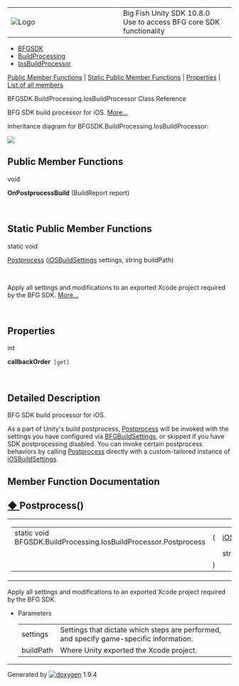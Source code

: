 <table>
<colgroup>
<col style="width: 50%" />
<col style="width: 50%" />
</colgroup>
<tbody>
<tr class="odd">
<td><img src="Icon-100.png" alt="Logo" /></td>
<td><div id="projectname">
Big Fish Unity SDK<span id="projectnumber"> 10.8.0</span>
</div>
<div id="projectbrief">
Use to access BFG core SDK functionality
</div></td>
</tr>
</tbody>
</table>

  - [BFGSDK](namespace_b_f_g_s_d_k.html)
  - [BuildProcessing](namespace_b_f_g_s_d_k_1_1_build_processing.html)
  - [IosBuildProcessor](class_b_f_g_s_d_k_1_1_build_processing_1_1_ios_build_processor.html)

[Public Member Functions](#pub-methods) | [Static Public Member
Functions](#pub-static-methods) | [Properties](#properties) | [List of
all
members](class_b_f_g_s_d_k_1_1_build_processing_1_1_ios_build_processor-members.html)

BFGSDK.BuildProcessing.IosBuildProcessor Class Reference

BFG SDK build processor for iOS.
[More...](class_b_f_g_s_d_k_1_1_build_processing_1_1_ios_build_processor.html#details)

Inheritance diagram for BFGSDK.BuildProcessing.IosBuildProcessor:

![](class_b_f_g_s_d_k_1_1_build_processing_1_1_ios_build_processor.png)

##  Public Member Functions

void 

**OnPostprocessBuild** (BuildReport report)

 

##  Static Public Member Functions

static void 

[Postprocess](class_b_f_g_s_d_k_1_1_build_processing_1_1_ios_build_processor.html#adcc6346c68d0cb555949d79e1094f737)
([iOSBuildSettings](class_b_f_g_s_d_k_1_1i_o_s_build_settings.html)
settings, string buildPath)

 

Apply all settings and modifications to an exported Xcode project
required by the BFG SDK.
[More...](class_b_f_g_s_d_k_1_1_build_processing_1_1_ios_build_processor.html#adcc6346c68d0cb555949d79e1094f737)  

 

##  Properties

int 

**callbackOrder**`  [get] `

 

## Detailed Description

BFG SDK build processor for iOS.

As a part of Unity's build postprocess,
[Postprocess](class_b_f_g_s_d_k_1_1_build_processing_1_1_ios_build_processor.html#adcc6346c68d0cb555949d79e1094f737 "Apply all settings and modifications to an exported Xcode project required by the BFG SDK.")
will be invoked with the settings you have configured via
[BFGBuildSettings](class_b_f_g_s_d_k_1_1_b_f_g_build_settings.html "BFG Build Settings Stores and provides access to BFG specific build settings. These are set via the B..."),
or skipped if you have SDK postprocessing disabled. You can invoke
certain postprocess behaviors by calling
[Postprocess](class_b_f_g_s_d_k_1_1_build_processing_1_1_ios_build_processor.html#adcc6346c68d0cb555949d79e1094f737 "Apply all settings and modifications to an exported Xcode project required by the BFG SDK.")
directly with a custom-tailored instance of
[iOSBuildSettings](class_b_f_g_s_d_k_1_1i_o_s_build_settings.html "BFG SDK's iOS Build Settings").

## Member Function Documentation

## [◆ ](#adcc6346c68d0cb555949d79e1094f737)Postprocess()

<table>
<colgroup>
<col style="width: 50%" />
<col style="width: 50%" />
</colgroup>
<tbody>
<tr class="odd">
<td><table>
<tbody>
<tr class="odd">
<td>static void BFGSDK.BuildProcessing.IosBuildProcessor.Postprocess</td>
<td>(</td>
<td><a href="class_b_f_g_s_d_k_1_1i_o_s_build_settings.html" class="el">iOSBuildSettings</a> </td>
<td><em>settings</em>,</td>
</tr>
<tr class="even">
<td></td>
<td></td>
<td>string </td>
<td><em>buildPath</em> </td>
</tr>
<tr class="odd">
<td></td>
<td>)</td>
<td></td>
<td></td>
</tr>
</tbody>
</table></td>
<td><span class="mlabels"><span class="mlabel">inline</span><span class="mlabel">static</span></span></td>
</tr>
</tbody>
</table>

Apply all settings and modifications to an exported Xcode project
required by the BFG SDK.

  - Parameters
    
    |           |                                                                                         |
    | --------- | --------------------------------------------------------------------------------------- |
    | settings  | Settings that dictate which steps are performed, and specify game-specific information. |
    | buildPath | Where Unity exported the Xcode project.                                                 |
    

-----

Generated
by [![doxygen](doxygen.svg)](https://www.doxygen.org/index.html) 1.9.4
